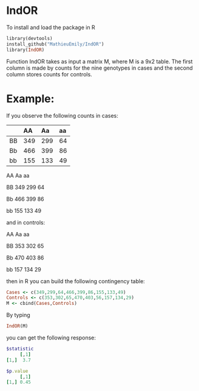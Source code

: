 # IndOR

To install and load the package in R

```ruby
library(devtools)
install_github("MathieuEmily/IndOR")
library(IndOR)
```

Function IndOR takes as input a matrix M, where M is a 9x2 table. The first column is made by counts for the nine genotypes in cases and the second column stores counts for controls.

# Example:

If you observe the following counts in cases:


|       |  AA | Aa | aa |
|------|:-----|:-----|:----|
| BB	| 349 | 299 | 64 |
| Bb	| 466	 | 399 | 86 |
| bb   | 155 | 133 | 49 |

   AA	Aa	aa

BB	349	299	64

Bb	466	399	86

bb	155	133	49

and in controls:

   AA	Aa	aa

BB	353	302	65

Bb	470	403	86

bb	157	134	29

then in R you can build the following contingency table:

```ruby
Cases <- c(349,299,64,466,399,86,155,133,49)
Controls <- c(353,302,65,470,403,56,157,134,29)
M <- cbind(Cases,Controls)
```

By typing 
```ruby
IndOR(M)
```
you can get the following response:
```ruby
$statistic
     [,1]
[1,]  3.7

$p.value
     [,1]
[1,] 0.45
```
